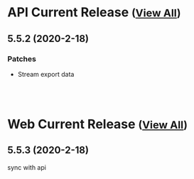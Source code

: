 
# API Current Release <small>([View All](/API.md))</small>
## 5.5.2 (2020-2-18)
### Patches 

- Stream export data

<br><br>
# Web Current Release <small>([View All](/Web.md))</small>
## 5.5.3 (2020-2-18)
sync with api

  